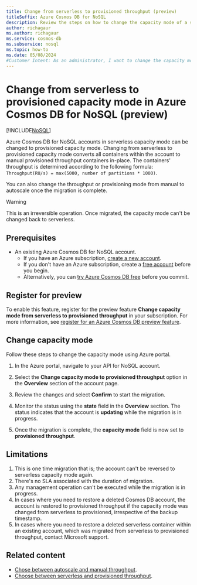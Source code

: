 ```yaml
---
title: Change from serverless to provisioned throughput (preview)
titleSuffix: Azure Cosmos DB for NoSQL
description: Review the steps on how to change the capacity mode of a serverless Azure Cosmos DB for NoSQL account to a provisioned capacity account.
author: richagaur
ms.author: richagaur
ms.service: cosmos-db
ms.subservice: nosql
ms.topic: how-to
ms.date: 05/08/2024
#Customer Intent: As an administrator, I want to change the capacity mode, so that I can migrate from serverless to provisioned capacity.
---
```

 
# Change from serverless to provisioned capacity mode in Azure Cosmos DB for NoSQL (preview)

[!INCLUDE[NoSQL](../includes/appliesto-nosql.md)]

Azure Cosmos DB for NoSQL accounts in serverless capacity mode can be changed to provisioned capacity mode. Changing from serverless to provisioned capacity mode converts all containers within the account to manual provisioned throughput containers in-place. The containers' throughput is determined according to the following formula: 
            `Throughput(RU/s) = max(5000, number of partitions * 1000)`.

You can also change the throughput or provisioning mode from manual to autoscale once the migration is complete.

> [!WARNING]
> This is an irreversible operation. Once migrated, the capacity mode can't be changed back to serverless.

## Prerequisites

- An existing Azure Cosmos DB for NoSQL account.
  - If you have an Azure subscription, [create a new account](how-to-create-account.md?tabs=azure-portal).
  - If you don't have an Azure subscription, create a [free account](https://azure.microsoft.com/free/?WT.mc_id=A261C142F) before you begin.
  - Alternatively, you can [try Azure Cosmos DB free](../try-free.md) before you commit.

## Register for preview

To enable this feature, register for the preview feature **Change capacity mode from serverless to provisioned throughput** in your subscription. For more information, see [register for an Azure Cosmos DB preview feature](../access-previews.md).

## Change capacity mode

Follow these steps to change the capacity mode using Azure portal.

1. In the Azure portal, navigate to your API for NoSQL account.

1. Select the **Change capacity mode to provisioned throughput** option in the **Overview** section of the account page.

1. Review the changes and select **Confirm** to start the migration.

1. Monitor the status using the **state** field in the **Overview** section. The status indicates that the account is **updating** while the migration is in progress.

1. Once the migration is complete, the **capacity mode** field is now set to **provisioned throughput**.

## Limitations

1. This is one time migration that is; the account can't be reversed to serverless capacity mode again.
1. There's no SLA associated with the duration of migration. 
1. Any management operation can't be executed while the migration is in progress.
1. In cases where you need to restore a deleted Cosmos DB account, the account is restored to provisioned throughput if the capacity mode was changed from serverless to provisioned, irrespective of the backup timestamp. 
1. In cases where you need to restore a deleted serverless container within an existing account, which was migrated from serverless to provisioned throughput, contact Microsoft support.


## Related content

- [Chose between autoscale and manual throughput](../how-to-choose-offer.md).
- [Choose between serverless and provisioned throughput](../throughput-serverless.md).